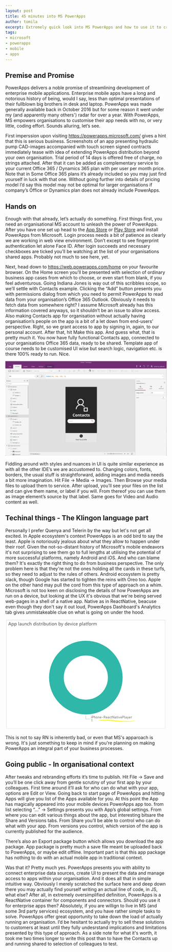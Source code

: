 ```yaml
---
layout: post
title: 45 minutes into MS PowerApps
author: tomila
excerpt: Extremely quick look into MS PowerApps and how to use it to create enterprise apps
tags:
- microsoft
- powerapps
- mobile
- apps
---
```


## Premise and Promise

PowerApps delivers a noble promise of streamlining development of enterprise mobile applications. Enterprise mobile apps have a long and notorious history of being, would I say, less than optimal presentations of their fullblown big brothers in desk and laptop. PowerApps was made generally available back in October 2016 but for some reason it went under my (and apparently many others') radar for over a year. With PowerApps, MS empowers organisations to customise their app needs with no, or very little, coding effort. Sounds alluring, let’s see.

First imperssion upon visiting https://powerapps.microsoft.com/ gives a hint that this is serious business. Screenshots of an app presenting hydraulic pump CAD-images accompanied with touch screen signed contracts immediately tease with idea of extending PowerApps distribution beyond your own organisation. Trial period of 14 days is offered free of charge, no strings attached. After that it can be added as complementary service to your current Office 365 / Dynamics 365 plan with per user per month price. Note that in Some Office 365 plans it’s already included so you may just find yourself in luck with that one. Without going further into details of pricing model I’d say this model may not be optimal for larger organisations if company’s Office or Dynamics plan does not already include PowerApps.

## Hands on

Enough with that already, let’s actually do something. First things first, you need an organisational MS account to unleash the power of PowerApps. After you have one set up head to the [App Store](https://itunes.apple.com/app/id1047318566) or [Play Store](https://play.google.com/store/apps/details?id=com.microsoft.msapps&hl=en) and install PowerApps from Microsoft. Login process needs a bit of patience as clearly we are working in web view environment. Don’t except to see fingerprint authentication let alone Face ID. After login succeeds and necessary checkboxes are ticked you’ll be watching at the list of your organisations shared apps. Probably not much to see here, yet.

Next, head down to https://web.powerapps.com/home on your favourite browser. On the Home screen you’ll be presented with selection of ordinary business app cases from which to choose, or even start from blank, if you feel adventurous. Going Indiana Jones is way out of this scribbles scope, so we’ll settle with Contacts example. Clicking the “Add” button presents you with permissions dialog from which you need to permit PowerApps to read data from your organisation’s Office 365 Outlook. Obviously it needs to fetch data from somewhere right? I assume Microsoft already has this information covered anyways, so it shouldn’t be an issue to allow access. Also making Contacts app for organisation without actually having organisation’s people on the app is a bit of a let down from end-users’ perspective. Right, so we grant access to app by signing in, again, to our personal account. After that, hit Make this app. And guess what, that is pretty much it. You now have fully functional Contacts app, connected to your organisations Office 365 data, ready to be shared. Template app of course needs to be customised UI wise but search logic, navigation etc. is there 100% ready to run. Nice.

![](/img/powerapps/contacts-app-editor.png)

Fiddling around with styles and nuances in UI is quite similar experience as with all the other IDE’s we are accustomed to. Changing colors, fonts, borders, the usual stuff is straightforward, adding images and media needs a bit more imagination. Hit File -> Media -> Images. Then Browse your media files to upload them to service. After upload, you’ll see your files on the list and can give them name, or label if you will. From thereof you can use them as image element’s source by that label. Same goes for Video and Audio content as well.

## Techinal things - The Klingon language part

Personally I prefer Quenya and Telerin by the way but let's not get all excited. In Apple ecosystem's context PowerApps is an odd bird to say the least. Apple is notoriously jealous about what they allow to happen under their roof. Given the not-so-distant history of Microsoft's mobile endeavors it's not surprising to see them go to full lengths at utilising the potential of more successful platforms, namely Android and iOS. And who can blame them? It's exactly the right thing to do from business perspective. The only problem here is that they're not the ones holding all the cards in these turfs, so they need to adjust to the rules of others. Android ecosystem is pretty slack, though Google has started to tighten the reins with Oreo too. Apple on the other hand may pull the cord from this type of approach on a whim. Microsoft is not too keen on disclosing the details of how PowerApps are run on a device, but looking at the UX it's obvious that we're being served web-pages in a shell of a native app. Native as in ReactNative, beacuse even though they don't say it out loud, PowerApps Dashboard's Analytics tab gives unmistakeable clue on what is going on under the hood.

![](/img/powerapps/powerapps-dashboard.png)

This is not to say RN is inherently bad, or even that MS's apparoach is wrong. It's just something to keep in mind if you're planning on making PowerApps an integral part of your business processes.

## Going public - In organisational context

After tweaks and rebranding efforts it’s time to publish. Hit File -> Save and you’ll be one click away from gentle scrutiny of your first app by your colleagues.  First time around it’ll ask for who can do what with your app, options are Edit or View. Going back to start page of PowerApps and hitting Apps will give you list of the Apps available for you. At this point the App has magically appeared into your mobile devices PowerApps app too. from list selecting “…” -> Settings presents you with App’s global settings. From where you can edit various things about the app, but interesting bitsare the Share and Versions tabs. From Share you’ll be able to control who can do what with your app. From versions you control, which version of the app is currently published for the audience. 

There’s also an Export package button which allows you download the app package. App package is pretty much a save file meant be uploaded back to PowerApps, or maybe edit offline. Important part is that this app package has nothing to do with an actual mobile app in traditional context.

Was that it? Pretty much yes. PowerApps presents you with ability to connect enterprise data sources, create UI to present the data and manage access to apps within your organisation. And it does all that in simple intuitive way. Obviously I merely scratched the surface here and deep down there you may actually find yourself writing an actual line of code, in JS, what else? After all, in extremely oversimplified definition, PowerApps is a ReactNative container for components and connectors. Should you use it for enterprise apps then? Absolutely, if you are willign to live in MS (and some 3rd party services) ecosystem, and you have rather simple tasks to solve. PowerApps offer great opportunity to take down the load of actually running an organisation. I’d be hesitant to actually try to sell these solutions to customers at least until they fully undesrstand implications and limitations presented by this type of approach. As a side note for what it's worth, it took me two times longer to write this post than to have the Contacts up and running shared to selection of colleagues to test.  